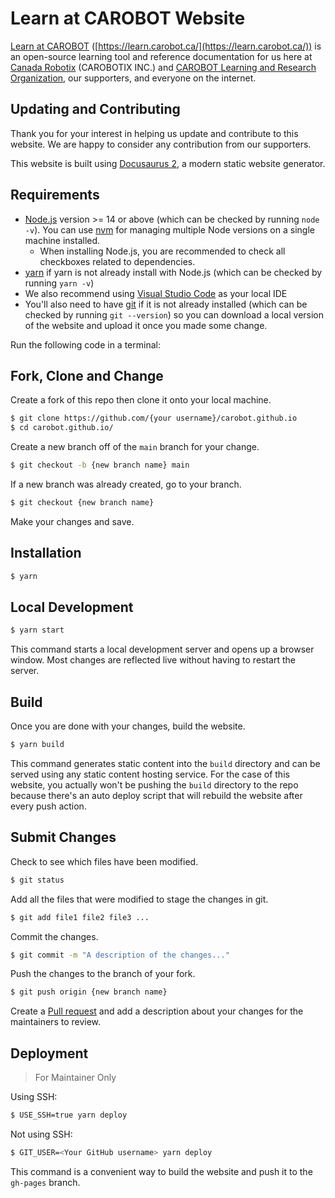 # Learn at CAROBOT Website

[Learn at CAROBOT](https://learn.carobot.ca/) ([https://learn.carobot.ca/](https://learn.carobot.ca/)) is an open-source learning tool and reference documentation for us here at [Canada Robotix](https://www.canadarobotix.com/) (CAROBOTIX INC.) and [CAROBOT Learning and Research Organization](https://www.carobot.org), our supporters, and everyone on the internet.

## Updating and Contributing

Thank you for your interest in helping us update and contribute to this website. We are happy to consider any contribution from our supporters.

This website is built using [Docusaurus 2](https://docusaurus.io/), a modern static website generator.

## Requirements

- [Node.js](https://nodejs.org/en/download/) version >= 14 or above (which can be checked by running `node -v`). You can use [nvm](https://github.com/nvm-sh/nvm) for managing multiple Node versions on a single machine installed.
  - When installing Node.js, you are recommended to check all checkboxes related to dependencies.
- [yarn](https://yarnpkg.com/) if yarn is not already install with Node.js (which can be checked by running `yarn -v`)
- We also recommend using [Visual Studio Code](https://code.visualstudio.com/) as your local IDE
- You'll also need to have [git](https://git-scm.com/) if it is not already installed (which can be checked by running `git --version`) so you can download a local version of the website and upload it once you made some change.

Run the following code in a terminal:

## Fork, Clone and Change

Create a fork of this repo then clone it onto your local machine.

```bash
$ git clone https://github.com/{your username}/carobot.github.io
$ cd carobot.github.io/
```
Create a new branch off of the `main` branch for your change.
```bash
$ git checkout -b {new branch name} main
```
If a new branch was already created, go to your branch.
```bash
$ git checkout {new branch name}
```
Make your changes and save.

## Installation

```bash
$ yarn
```

## Local Development

```bash
$ yarn start
```

This command starts a local development server and opens up a browser window. Most changes are reflected live without having to restart the server.

## Build

Once you are done with your changes, build the website.

```bash
$ yarn build
```

This command generates static content into the `build` directory and can be served using any static content hosting service. For the case of this website, you actually won't be pushing the `build` directory to the repo because there's an auto deploy script that will rebuild the website after every push action.

## Submit Changes

Check to see which files have been modified.

```bash
$ git status
```

Add all the files that were modified to stage the changes in git.

```bash
$ git add file1 file2 file3 ...
```

Commit the changes.

```bash
$ git commit -m "A description of the changes..."
```

Push the changes to the branch of your fork.

```bash
$ git push origin {new branch name}
```

Create a [Pull request](https://docs.github.com/en/pull-requests/collaborating-with-pull-requests/proposing-changes-to-your-work-with-pull-requests/creating-a-pull-request) and add a description about your changes for the maintainers to review.

## Deployment

> For Maintainer Only

Using SSH:

```bash
$ USE_SSH=true yarn deploy
```

Not using SSH:

```bash
$ GIT_USER=<Your GitHub username> yarn deploy
```

This command is a convenient way to build the website and push it to the `gh-pages` branch.
